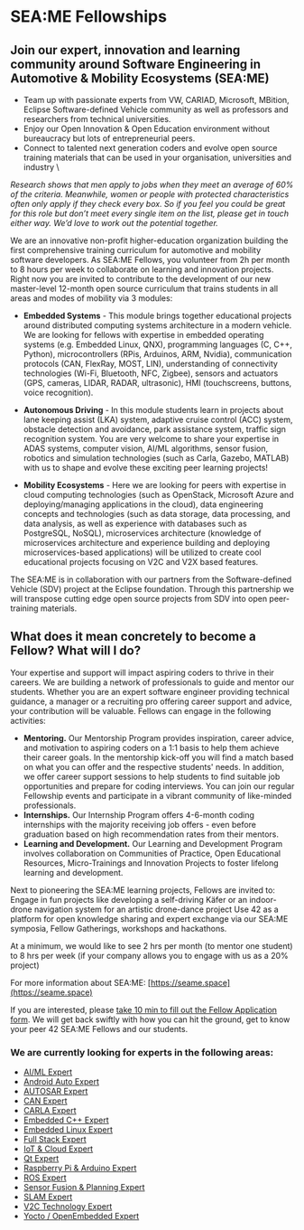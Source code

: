 # SEA:ME Fellowships


## Join our expert, innovation and learning community around Software Engineering in Automotive & Mobility Ecosystems (SEA:ME)


* Team up with passionate experts from VW, CARIAD, Microsoft, MBition, Eclipse Software-defined Vehicle community as well as professors and researchers from technical universities.
* Enjoy our Open Innovation & Open Education environment without bureaucracy but lots of entrepreneurial peers.
* Connect to talented next generation coders and evolve open source training materials that can be used in your organisation, universities and industry     \

*Research shows that men apply to jobs when they meet an average of 60% of the criteria. Meanwhile, women or people with protected characteristics often only apply if they check every box. So if you feel you could be great for this role but don’t meet every single item on the list, please get in touch either way. We’d love to work out the potential together.*

We are an innovative non-profit higher-education organization building the first comprehensive training curriculum for automotive and mobility software developers. As SEA:ME Fellows, you volunteer from 2h per month to 8 hours per week to collaborate on learning and innovation projects. Right now you are invited to contribute to the development of our new master-level 12-month open source curriculum that trains students in all areas and modes of mobility via 3 modules: 


* **Embedded Systems** - This module brings together educational projects around distributed computing systems architecture in a modern vehicle. We are looking for fellows with expertise in embedded operating systems (e.g. Embedded Linux, QNX), programming languages (C, C++, Python), microcontrollers (RPis, Arduinos, ARM, Nvidia), communication protocols (CAN, FlexRay, MOST, LIN), understanding of connectivity technologies (Wi-Fi, Bluetooth, NFC, Zigbee), sensors and actuators (GPS, cameras, LIDAR, RADAR, ultrasonic), HMI (touchscreens, buttons, voice recognition).

* **Autonomous Driving** - In this module students learn in projects about lane keeping assist (LKA) system, adaptive cruise control (ACC) system, obstacle detection and avoidance, park assistance system, traffic sign recognition system. You are very welcome to share your expertise in ADAS systems, computer vision, AI/ML algorithms, sensor fusion, robotics and simulation technologies (such as Carla, Gazebo, MATLAB)  with us to shape and evolve these exciting peer learning projects!

* **Mobility Ecosystems** - Here we are looking for peers with expertise in cloud computing technologies (such as OpenStack, Microsoft Azure and deploying/managing applications in the cloud), data engineering concepts and technologies (such as data storage, data processing, and data analysis, as well as experience with databases such as PostgreSQL, NoSQL), microservices architecture (knowledge of microservices architecture and experience building and deploying microservices-based applications) will be utilized to create cool educational projects focusing on V2C and V2X based features.

The SEA:ME is in collaboration with our partners from the Software-defined Vehicle (SDV) project at the Eclipse foundation. Through this partnership we will transpose cutting edge open source projects from SDV into open peer-training materials. 

## What does it mean concretely to become a Fellow? What will I do?
Your expertise and support will impact aspiring coders to thrive in their careers.
We are building a network of professionals to guide and mentor our students. Whether you are an expert software engineer providing technical guidance, a manager or a recruiting pro offering career support and advice, your contribution will be valuable.
Fellows can engage in the following activities:
* **Mentoring.** Our Mentorship Program provides inspiration, career advice, and motivation to aspiring coders on a 1:1 basis to help them achieve their career goals. In the mentorship kick-off you will find a match based on what you can offer and the respective students' needs. In addition, we offer career support sessions to help students to find suitable job opportunities and prepare for coding interviews. You can join our regular Fellowship events and participate in a vibrant community of like-minded professionals.
* **Internships.** Our Internship Program offers 4-6-month coding internships with the majority receiving job offers - even before graduation based on high recommendation rates from their mentors.
* **Learning and Development.** Our Learning and Development Program involves collaboration on Communities of Practice, Open Educational Resources, Micro-Trainings and Innovation Projects to foster lifelong learning and development.

Next to pioneering the SEA:ME learning projects, Fellows are invited to:
Engage in fun projects like developing a self-driving Käfer or an indoor-drone navigation system for an artistic drone-dance project
Use 42 as a platform for open knowledge sharing and expert exchange via our SEA:ME symposia, Fellow Gatherings, workshops and hackathons.

At a minimum, we would like to see 2 hrs per month (to mentor one student) to 8 hrs per week (if your company allows you to engage with us as a 20% project)


For more information about SEA:ME: [https://seame.space](https://seame.space)

If you are interested, please [take 10 min to fill out the Fellow Application form](https://seame.space/become-a-fellow/). We will get back swiftly with how you can hit the ground, get to know your peer 42 SEA:ME Fellows and our students.

### We are currently looking for experts in the following areas:

* [AI/ML Expert](./Fellowship-Descriptions/AI-ML_Expert.md)
* [Android Auto Expert](./Fellowship-Descriptions/Android-Auto_Expert.md)
* [AUTOSAR Expert](./Fellowship-Descriptions/AUTOSAR_Expert.md)
* [CAN Expert](./Fellowship-Descriptions/CAN_Expert.md)
* [CARLA Expert](./Fellowship-Descriptions/CARLA_Expert.md)
* [Embedded C++ Expert](./Fellowship-Descriptions/Embedded-CPP_Expert.md)
* [Embedded Linux Expert](./Fellowship-Descriptions/Embedded-Linux_Expert.md)
* [Full Stack Expert](./Fellowship-Descriptions/Full-Stack_Expert.md)
* [IoT & Cloud Expert](./Fellowship-Descriptions/IoT-Cloud_Expert.md)
* [Qt Expert](./Fellowship-Descriptions/Qt_Expert.md)
* [Raspberry Pi & Arduino Expert](./Fellowship-Descriptions/RPi-Arduino_Expert.md)
* [ROS Expert](./Fellowship-Descriptions/ROS_Expert.md)
* [Sensor Fusion & Planning Expert](./Fellowship-Descriptions/ADAS_Expert.md)
* [SLAM Expert](./Fellowship-Descriptions/SLAM_Expert.md)
* [V2C Technology Expert](./Fellowship-Descriptions/V2C_Expert.md)
* [Yocto / OpenEmbedded Expert](./Fellowship-Descriptions/Yocto-OpenEmbedded_Expert.md)